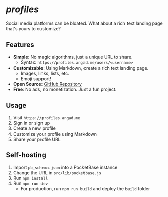 # _profiles_  
Social media platforms can be bloated. What about a rich text landing page that's yours to customize?  

## Features  
- **Simple**: No magic algorithms, just a unique URL to share.  
    - Syntax: `https://profiles.angad.me/users/<username>`
- **Customizable**: Using Markdown, create a rich text landing page.
    - Images, links, lists, etc.  
    - Emoji support!
- **Open Source**: [GitHub Repository](https://github.com/slashtechno/profiles)  
- **Free**: No ads, no monetization. Just a fun project.  

## Usage  
1. Visit `https://profiles.angad.me`  
2. Sign in or sign up  
3. Create a new profile  
4. Customize your profile using Markdown  
5. Share your profile URL  

## Self-hosting  
1. Import `pb_schema.json` into a PocketBase instance  
2. Change the URL in `src/lib/pocketbase.js`  
3. Run `npm install`
4. Run `npm run dev`
    - For production, run `npm run build` and deploy the `build` folder  
